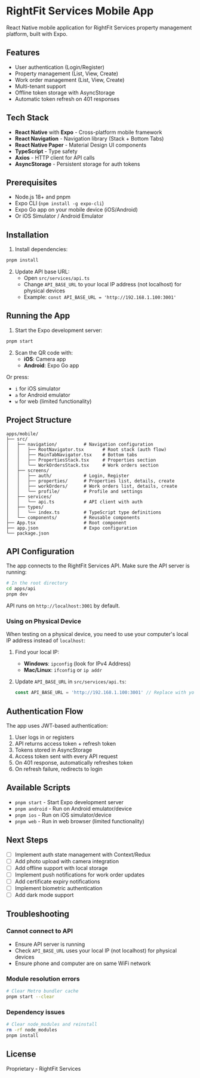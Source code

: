 # RightFit Services Mobile App

React Native mobile application for RightFit Services property management platform, built with Expo.

## Features

- User authentication (Login/Register)
- Property management (List, View, Create)
- Work order management (List, View, Create)
- Multi-tenant support
- Offline token storage with AsyncStorage
- Automatic token refresh on 401 responses

## Tech Stack

- **React Native** with **Expo** - Cross-platform mobile framework
- **React Navigation** - Navigation library (Stack + Bottom Tabs)
- **React Native Paper** - Material Design UI components
- **TypeScript** - Type safety
- **Axios** - HTTP client for API calls
- **AsyncStorage** - Persistent storage for auth tokens

## Prerequisites

- Node.js 18+ and pnpm
- Expo CLI (`npm install -g expo-cli`)
- Expo Go app on your mobile device (iOS/Android)
- Or iOS Simulator / Android Emulator

## Installation

1. Install dependencies:
```bash
pnpm install
```

2. Update API base URL:
   - Open `src/services/api.ts`
   - Change `API_BASE_URL` to your local IP address (not localhost) for physical devices
   - Example: `const API_BASE_URL = 'http://192.168.1.100:3001'`

## Running the App

1. Start the Expo development server:
```bash
pnpm start
```

2. Scan the QR code with:
   - **iOS**: Camera app
   - **Android**: Expo Go app

Or press:
- `i` for iOS simulator
- `a` for Android emulator
- `w` for web (limited functionality)

## Project Structure

```
apps/mobile/
├── src/
│   ├── navigation/          # Navigation configuration
│   │   ├── RootNavigator.tsx       # Root stack (auth flow)
│   │   ├── MainTabNavigator.tsx    # Bottom tabs
│   │   ├── PropertiesStack.tsx     # Properties section
│   │   └── WorkOrdersStack.tsx     # Work orders section
│   ├── screens/
│   │   ├── auth/            # Login, Register
│   │   ├── properties/      # Properties list, details, create
│   │   ├── workOrders/      # Work orders list, details, create
│   │   └── profile/         # Profile and settings
│   ├── services/
│   │   └── api.ts           # API client with auth
│   ├── types/
│   │   └── index.ts         # TypeScript type definitions
│   └── components/          # Reusable components
├── App.tsx                  # Root component
├── app.json                 # Expo configuration
└── package.json
```

## API Configuration

The app connects to the RightFit Services API. Make sure the API server is running:

```bash
# In the root directory
cd apps/api
pnpm dev
```

API runs on `http://localhost:3001` by default.

### Using on Physical Device

When testing on a physical device, you need to use your computer's local IP address instead of `localhost`:

1. Find your local IP:
   - **Windows**: `ipconfig` (look for IPv4 Address)
   - **Mac/Linux**: `ifconfig` or `ip addr`

2. Update `API_BASE_URL` in `src/services/api.ts`:
   ```typescript
   const API_BASE_URL = 'http://192.168.1.100:3001' // Replace with your IP
   ```

## Authentication Flow

The app uses JWT-based authentication:

1. User logs in or registers
2. API returns access token + refresh token
3. Tokens stored in AsyncStorage
4. Access token sent with every API request
5. On 401 response, automatically refreshes token
6. On refresh failure, redirects to login

## Available Scripts

- `pnpm start` - Start Expo development server
- `pnpm android` - Run on Android emulator/device
- `pnpm ios` - Run on iOS simulator/device
- `pnpm web` - Run in web browser (limited functionality)

## Next Steps

- [ ] Implement auth state management with Context/Redux
- [ ] Add photo upload with camera integration
- [ ] Add offline support with local storage
- [ ] Implement push notifications for work order updates
- [ ] Add certificate expiry notifications
- [ ] Implement biometric authentication
- [ ] Add dark mode support

## Troubleshooting

### Cannot connect to API
- Ensure API server is running
- Check `API_BASE_URL` uses your local IP (not localhost) for physical devices
- Ensure phone and computer are on same WiFi network

### Module resolution errors
```bash
# Clear Metro bundler cache
pnpm start --clear
```

### Dependency issues
```bash
# Clear node_modules and reinstall
rm -rf node_modules
pnpm install
```

## License

Proprietary - RightFit Services
